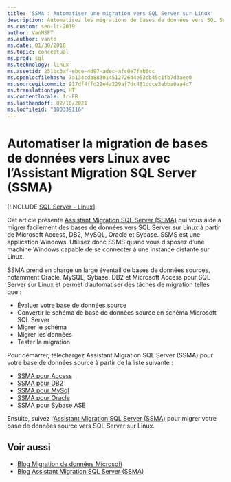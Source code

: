 ```yaml
---
title: 'SSMA : Automatiser une migration vers SQL Server sur Linux'
description: Automatisez les migrations de bases de données vers SQL Server sur Linux à l’aide de l’Assistant Migration SQL Server (SSMA, SQL Server Migration Assistant) pour Microsoft Access, DB2, MySQL, Oracle et Sybase.
ms.custom: seo-lt-2019
author: VanMSFT
ms.author: vanto
ms.date: 01/30/2018
ms.topic: conceptual
ms.prod: sql
ms.technology: linux
ms.assetid: 251bc3af-ebce-4d97-adec-afc0e7fab6cc
ms.openlocfilehash: 7a134cda88301451272644e53cb45c1fb7d3aee0
ms.sourcegitcommit: 917df4ffd22e4a229af7dc481dcce3ebba0aa4d7
ms.translationtype: HT
ms.contentlocale: fr-FR
ms.lasthandoff: 02/10/2021
ms.locfileid: "100339116"
---
```

# <a name="automate-database-migration-to-linux-with-the-sql-server-migration-assistant-ssma"></a>Automatiser la migration de bases de données vers Linux avec l’Assistant Migration SQL Server (SSMA)

[!INCLUDE [SQL Server - Linux](../includes/applies-to-version/sql-linux.md)]

Cet article présente [Assistant Migration SQL Server (SSMA)](../ssma/sql-server-migration-assistant.md) qui vous aide à migrer facilement des bases de données vers SQL Server sur Linux à partir de Microsoft Access, DB2, MySQL, Oracle et Sybase. SSMS est une application Windows. Utilisez donc SSMS quand vous disposez d’une machine Windows capable de se connecter à une instance distante sur Linux. 

SSMA prend en charge un large éventail de bases de données sources, notamment Oracle, MySQL, Sybase, DB2 et Microsoft Access pour SQL Server sur Linux et permet d’automatiser des tâches de migration telles que :

- Évaluer votre base de données source
- Convertir le schéma de base de données source en schéma Microsoft SQL Server
- Migrer le schéma
- Migrer les données
- Tester la migration

Pour démarrer, téléchargez Assistant Migration SQL Server (SSMA) pour votre base de données source à partir de la liste suivante :
- [SSMA pour Access](https://aka.ms/ssmaforaccess)
- [SSMA pour DB2](https://aka.ms/ssmafordb2)
- [SSMA pour MySql](https://aka.ms/ssmaformysql) 
- [SSMA pour Oracle](https://aka.ms/ssmafororacle)
- [SSMA pour Sybase ASE](https://aka.ms/ssmaforsybase) 

Ensuite, suivez l’[Assistant Migration SQL Server (SSMA)](../ssma/sql-server-migration-assistant.md) pour migrer votre base de données source vers SQL Server sur Linux.

## <a name="see-also"></a>Voir aussi
- [Blog Migration de données Microsoft](https://blogs.msdn.microsoft.com/datamigration)
- [Blog Assistant Migration SQL Server (SSMA)](/archive/blogs/ssma/)